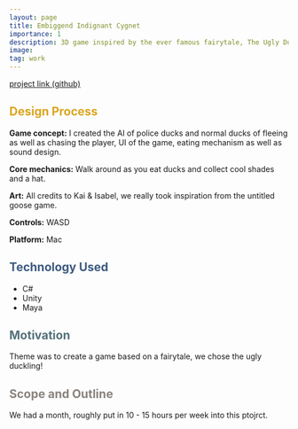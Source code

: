 ```yaml
---
layout: page
title: Embiggend Indignant Cygnet
importance: 1
description: 3D game inspired by the ever famous fairytale, The Ugly Duckling, coming April 26th 2024
image: 
tag: work
---
```





[project link (github)](https://github.com/ayaalsabahi/Ugly-Duckling-Game)

## <span style="color: #daa520;"> Design Process </span>

**Game concept:** 
I created the AI of police ducks and normal ducks of fleeing as well as chasing the player, UI of the game, eating mechanism as well as sound design. 

**Core mechanics:**
Walk around as you eat ducks and collect cool shades and a hat. 

**Art:**
All credits to Kai & Isabel, we really took inspiration from the untitled goose game. 

**Controls:** 
WASD

**Platform:** 
Mac 

## <span style="color: #3d5a80;">Technology Used</span>
- C#
- Unity
- Maya

## <span style="color: #54717a;">Motivation</span>
Theme was to create a game based on a fairytale, we chose the ugly duckling! 

## <span style="color: #8a837d;">Scope and Outline</span>
We had a month, roughly put in 10 - 15 hours per week into this ptojrct. 